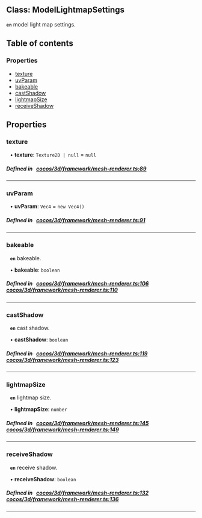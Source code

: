 
## Class: ModelLightmapSettings






**`en`** model light map settings.


<div class="table-of-content">
<h2>Table of contents</h2>


### Properties

- [ texture](#texture)
- [ uvParam](#uvParam)
- [ bakeable](#bakeable)
- [ castShadow](#castShadow)
- [ lightmapSize](#lightmapSize)
- [ receiveShadow](#receiveShadow)
</div>

## Properties


### texture
<div style="margin-left: 10px;">




•  **texture**:
`Texture2D | null`  = `null`
</div>

##### Defined in &nbsp;   [cocos/3d/framework/mesh-renderer.ts:89](https://github.com/cocos-creator/engine/blob/c7bf6b8a9/cocos/3d/framework/mesh-renderer.ts#L89)&nbsp;


___


### uvParam
<div style="margin-left: 10px;">




•  **uvParam**:
`Vec4`  = `new Vec4()`
</div>

##### Defined in &nbsp;   [cocos/3d/framework/mesh-renderer.ts:91](https://github.com/cocos-creator/engine/blob/c7bf6b8a9/cocos/3d/framework/mesh-renderer.ts#L91)&nbsp;


___


### bakeable
<div style="margin-left: 10px;">



**`en`** bakeable.




•  **bakeable**:
 ``boolean`` 
</div>

##### Defined in &nbsp;   [cocos/3d/framework/mesh-renderer.ts:106](https://github.com/cocos-creator/engine/blob/c7bf6b8a9/cocos/3d/framework/mesh-renderer.ts#L106)&nbsp;   [cocos/3d/framework/mesh-renderer.ts:110](https://github.com/cocos-creator/engine/blob/c7bf6b8a9/cocos/3d/framework/mesh-renderer.ts#L110)&nbsp;


___


### castShadow
<div style="margin-left: 10px;">



**`en`** cast shadow.




•  **castShadow**:
 ``boolean`` 
</div>

##### Defined in &nbsp;   [cocos/3d/framework/mesh-renderer.ts:119](https://github.com/cocos-creator/engine/blob/c7bf6b8a9/cocos/3d/framework/mesh-renderer.ts#L119)&nbsp;   [cocos/3d/framework/mesh-renderer.ts:123](https://github.com/cocos-creator/engine/blob/c7bf6b8a9/cocos/3d/framework/mesh-renderer.ts#L123)&nbsp;


___


### lightmapSize
<div style="margin-left: 10px;">



**`en`** lightmap size.




•  **lightmapSize**:
 ``number`` 
</div>

##### Defined in &nbsp;   [cocos/3d/framework/mesh-renderer.ts:145](https://github.com/cocos-creator/engine/blob/c7bf6b8a9/cocos/3d/framework/mesh-renderer.ts#L145)&nbsp;   [cocos/3d/framework/mesh-renderer.ts:149](https://github.com/cocos-creator/engine/blob/c7bf6b8a9/cocos/3d/framework/mesh-renderer.ts#L149)&nbsp;


___


### receiveShadow
<div style="margin-left: 10px;">



**`en`** receive shadow.




•  **receiveShadow**:
 ``boolean`` 
</div>

##### Defined in &nbsp;   [cocos/3d/framework/mesh-renderer.ts:132](https://github.com/cocos-creator/engine/blob/c7bf6b8a9/cocos/3d/framework/mesh-renderer.ts#L132)&nbsp;   [cocos/3d/framework/mesh-renderer.ts:136](https://github.com/cocos-creator/engine/blob/c7bf6b8a9/cocos/3d/framework/mesh-renderer.ts#L136)&nbsp;


___

<!---->




